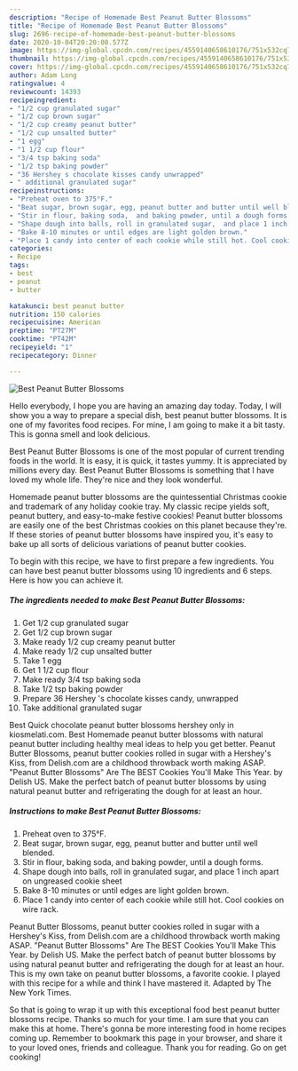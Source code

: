 ```yaml
---
description: "Recipe of Homemade Best Peanut Butter Blossoms"
title: "Recipe of Homemade Best Peanut Butter Blossoms"
slug: 2696-recipe-of-homemade-best-peanut-butter-blossoms
date: 2020-10-04T20:20:08.577Z
image: https://img-global.cpcdn.com/recipes/4559140658610176/751x532cq70/best-peanut-butter-blossoms-recipe-main-photo.jpg
thumbnail: https://img-global.cpcdn.com/recipes/4559140658610176/751x532cq70/best-peanut-butter-blossoms-recipe-main-photo.jpg
cover: https://img-global.cpcdn.com/recipes/4559140658610176/751x532cq70/best-peanut-butter-blossoms-recipe-main-photo.jpg
author: Adam Long
ratingvalue: 4
reviewcount: 14393
recipeingredient:
- "1/2 cup granulated sugar"
- "1/2 cup brown sugar"
- "1/2 cup creamy peanut butter"
- "1/2 cup unsalted butter"
- "1 egg"
- "1 1/2 cup flour"
- "3/4 tsp baking soda"
- "1/2 tsp baking powder"
- "36 Hershey s chocolate kisses candy unwrapped"
- " additional granulated sugar"
recipeinstructions:
- "Preheat oven to 375°F."
- "Beat sugar, brown sugar, egg, peanut butter and butter until well blended."
- "Stir in flour, baking soda,  and baking powder, until a dough forms."
- "Shape dough into balls, roll in granulated sugar,  and place 1 inch apart on ungreased cookie sheet"
- "Bake 8-10 minutes or until edges are light golden brown."
- "Place 1 candy into center of each cookie while still hot. Cool cookies on wire rack."
categories:
- Recipe
tags:
- best
- peanut
- butter

katakunci: best peanut butter 
nutrition: 150 calories
recipecuisine: American
preptime: "PT27M"
cooktime: "PT42M"
recipeyield: "1"
recipecategory: Dinner

---
```



![Best Peanut Butter Blossoms](https://img-global.cpcdn.com/recipes/4559140658610176/751x532cq70/best-peanut-butter-blossoms-recipe-main-photo.jpg)

Hello everybody, I hope you are having an amazing day today. Today, I will show you a way to prepare a special dish, best peanut butter blossoms. It is one of my favorites food recipes. For mine, I am going to make it a bit tasty. This is gonna smell and look delicious.

Best Peanut Butter Blossoms is one of the most popular of current trending foods in the world. It is easy, it is quick, it tastes yummy. It is appreciated by millions every day. Best Peanut Butter Blossoms is something that I have loved my whole life. They're nice and they look wonderful.

Homemade peanut butter blossoms are the quintessential Christmas cookie and trademark of any holiday cookie tray. My classic recipe yields soft, peanut buttery, and easy-to-make festive cookies! Peanut butter blossoms are easily one of the best Christmas cookies on this planet because they&#39;re. If these stories of peanut butter blossoms have inspired you, it&#39;s easy to bake up all sorts of delicious variations of peanut butter cookies.


To begin with this recipe, we have to first prepare a few ingredients. You can have best peanut butter blossoms using 10 ingredients and 6 steps. Here is how you can achieve it.

<!--inarticleads1-->

##### The ingredients needed to make Best Peanut Butter Blossoms:

1. Get 1/2 cup granulated sugar
1. Get 1/2 cup brown sugar
1. Make ready 1/2 cup creamy peanut butter
1. Make ready 1/2 cup unsalted butter
1. Take 1 egg
1. Get 1 1/2 cup flour
1. Make ready 3/4 tsp baking soda
1. Take 1/2 tsp baking powder
1. Prepare 36 Hershey &#39;s chocolate kisses candy, unwrapped
1. Take  additional granulated sugar


Best Quick chocolate peanut butter blossoms hershey only in kiosmelati.com. Best Homemade peanut butter blossoms with natural peanut butter including healthy meal ideas to help you get better. Peanut Butter Blossoms, peanut butter cookies rolled in sugar with a Hershey&#39;s Kiss, from Delish.com are a childhood throwback worth making ASAP. &#34;Peanut Butter Blossoms&#34; Are The BEST Cookies You&#39;ll Make This Year. by Delish US. Make the perfect batch of peanut butter blossoms by using natural peanut butter and refrigerating the dough for at least an hour. 

<!--inarticleads2-->

##### Instructions to make Best Peanut Butter Blossoms:

1. Preheat oven to 375°F.
1. Beat sugar, brown sugar, egg, peanut butter and butter until well blended.
1. Stir in flour, baking soda,  and baking powder, until a dough forms.
1. Shape dough into balls, roll in granulated sugar,  and place 1 inch apart on ungreased cookie sheet
1. Bake 8-10 minutes or until edges are light golden brown.
1. Place 1 candy into center of each cookie while still hot. Cool cookies on wire rack.


Peanut Butter Blossoms, peanut butter cookies rolled in sugar with a Hershey&#39;s Kiss, from Delish.com are a childhood throwback worth making ASAP. &#34;Peanut Butter Blossoms&#34; Are The BEST Cookies You&#39;ll Make This Year. by Delish US. Make the perfect batch of peanut butter blossoms by using natural peanut butter and refrigerating the dough for at least an hour. This is my own take on peanut butter blossoms, a favorite cookie. I played with this recipe for a while and think I have mastered it. Adapted by The New York Times. 

So that is going to wrap it up with this exceptional food best peanut butter blossoms recipe. Thanks so much for your time. I am sure that you can make this at home. There's gonna be more interesting food in home recipes coming up. Remember to bookmark this page in your browser, and share it to your loved ones, friends and colleague. Thank you for reading. Go on get cooking!
